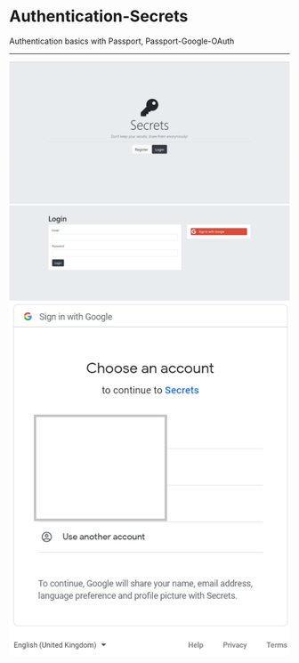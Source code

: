 # Authentication-Secrets

Authentication basics with Passport, Passport-Google-OAuth
<hr>
<img src="secrets.png"/>
<br>
<img src="login.png"/>
<br>
<img src="signInWithGoogle.png"/>
